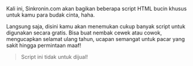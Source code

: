 Kali ini, Sinkronin.com akan bagikan beberapa script HTML bucin khusus untuk kamu para budak cinta, haha.

Langsung saja, disini kamu akan menemukan cukup banyak script untuk digunakan secara gratis. Bisa buat nembak cewek atau cowok, mengucapkan selamat ulang tahun, ucapan semangat untuk pacar yang sakit hingga permintaan maaf!

> Script ini tidak untuk dijual!
